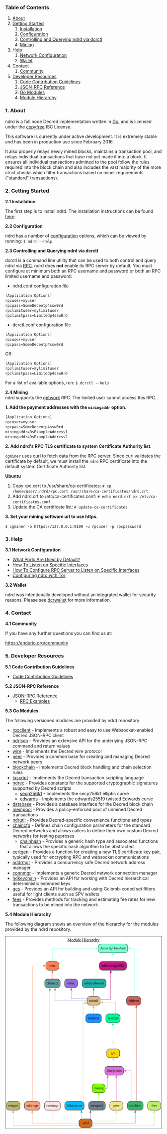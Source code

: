 ### Table of Contents
1. [About](#About)
2. [Getting Started](#GettingStarted)
    1. [Installation](#Installation)
    2. [Configuration](#Configuration)
    3. [Controlling and Querying ndrd via dcrctl](#DcrctlConfig)
    4. [Mining](#Mining)
3. [Help](#Help)
    1. [Network Configuration](#NetworkConfig)
    2. [Wallet](#Wallet)
4. [Contact](#Contact)
    1. [Community](#ContactCommunity)
5. [Developer Resources](#DeveloperResources)
    1. [Code Contribution Guidelines](#ContributionGuidelines)
    2. [JSON-RPC Reference](#JSONRPCReference)
    3. [Go Modules](#GoModules)
    4. [Module Hierarchy](#ModuleHierarchy)

<a name="About" />

### 1. About

ndrd is a full node Decred implementation written in [Go](http://golang.org),
and is licensed under the [copyfree](http://www.copyfree.org) ISC License.

This software is currently under active development.  It is extremely stable and
has been in production use since February 2016.

It also properly relays newly mined blocks, maintains a transaction pool, and
relays individual transactions that have not yet made it into a block.  It
ensures all individual transactions admitted to the pool follow the rules
required into the block chain and also includes the vast majority of the more
strict checks which filter transactions based on miner requirements ("standard"
transactions).

<a name="GettingStarted" />

### 2. Getting Started

<a name="Installation" />

**2.1 Installation**<br />

The first step is to install ndrd.  The installation instructions can be found
[here](https://github.com/endurio/ndrd/tree/master/README.md#Installation).

<a name="Configuration" />

**2.2 Configuration**<br />

ndrd has a number of [configuration](http://godoc.org/github.com/endurio/ndrd)
options, which can be viewed by running: `$ ndrd --help`.

<a name="DcrctlConfig" />

**2.3 Controlling and Querying ndrd via dcrctl**<br />

dcrctl is a command line utility that can be used to both control and query ndrd
via [RPC](http://www.wikipedia.org/wiki/Remote_procedure_call).  ndrd does
**not** enable its RPC server by default;  You must configure at minimum both an
RPC username and password or both an RPC limited username and password:

* ndrd.conf configuration file
```
[Application Options]
rpcuser=myuser
rpcpass=SomeDecentp4ssw0rd
rpclimituser=mylimituser
rpclimitpass=Limitedp4ssw0rd
```
* dcrctl.conf configuration file
```
[Application Options]
rpcuser=myuser
rpcpass=SomeDecentp4ssw0rd
```
OR
```
[Application Options]
rpclimituser=mylimituser
rpclimitpass=Limitedp4ssw0rd
```
For a list of available options, run: `$ dcrctl --help`

<a name="Mining" />

**2.4 Mining**<br />
ndrd supports the [getwork](https://github.com/endurio/ndrd/tree/master/docs/json_rpc_api.md#getwork)
RPC.  The limited user cannot access this RPC.<br />

**1. Add the payment addresses with the `miningaddr` option.**<br />

```
[Application Options]
rpcuser=myuser
rpcpass=SomeDecentp4ssw0rd
miningaddr=DsExampleAddress1
miningaddr=DsExampleAddress2
```

**2. Add ndrd's RPC TLS certificate to system Certificate Authority list.**<br />

`cgminer` uses [curl](http://curl.haxx.se/) to fetch data from the RPC server.
Since curl validates the certificate by default, we must install the `ndrd` RPC
certificate into the default system Certificate Authority list.

**Ubuntu**<br />

1. Copy rpc.cert to /usr/share/ca-certificates: `# cp /home/user/.ndrd/rpc.cert /usr/share/ca-certificates/ndrd.crt`<br />
2. Add ndrd.crt to /etc/ca-certificates.conf: `# echo ndrd.crt >> /etc/ca-certificates.conf`<br />
3. Update the CA certificate list: `# update-ca-certificates`<br />

**3. Set your mining software url to use https.**<br />

`$ cgminer -o https://127.0.0.1:9109 -u rpcuser -p rpcpassword`

<a name="Help" />

### 3. Help

<a name="NetworkConfig" />

**3.1 Network Configuration**<br />
* [What Ports Are Used by Default?](https://github.com/endurio/ndrd/tree/master/docs/default_ports.md)
* [How To Listen on Specific Interfaces](https://github.com/endurio/ndrd/tree/master/docs/configure_peer_server_listen_interfaces.md)
* [How To Configure RPC Server to Listen on Specific Interfaces](https://github.com/endurio/ndrd/tree/master/docs/configure_rpc_server_listen_interfaces.md)
* [Configuring ndrd with Tor](https://github.com/endurio/ndrd/tree/master/docs/configuring_tor.md)

<a name="Wallet" />

**3.2 Wallet**<br />

ndrd was intentionally developed without an integrated wallet for security
reasons.  Please see [dcrwallet](https://github.com/endurio/dcrwallet) for more
information.

<a name="Contact" />

### 4. Contact

<a name="ContactCommunity" />

**4.1 Community**<br />

If you have any further questions you can find us at:

https://endurio.org/community

<a name="DeveloperResources" />

### 5. Developer Resources

<a name="ContributionGuidelines" />

**5.1 Code Contribution Guidelines**

* [Code Contribution Guidelines](https://github.com/endurio/ndrd/tree/master/docs/code_contribution_guidelines.md)

<a name="JSONRPCReference" />

**5.2 JSON-RPC Reference**

* [JSON-RPC Reference](https://github.com/endurio/ndrd/tree/master/docs/json_rpc_api.md)
    * [RPC Examples](https://github.com/endurio/ndrd/tree/master/docs/json_rpc_api.md#ExampleCode)

<a name="GoModules" />

**5.3 Go Modules**

The following versioned modules are provided by ndrd repository:

* [rpcclient](https://github.com/endurio/ndrd/tree/master/rpcclient) - Implements
  a robust and easy to use Websocket-enabled Decred JSON-RPC client
* [ndrjson](https://github.com/endurio/ndrd/tree/master/ndrjson) - Provides an
  extensive API for the underlying JSON-RPC command and return values
* [wire](https://github.com/endurio/ndrd/tree/master/wire) - Implements the
  Decred wire protocol
* [peer](https://github.com/endurio/ndrd/tree/master/peer) - Provides a common
  base for creating and managing Decred network peers
* [blockchain](https://github.com/endurio/ndrd/tree/master/blockchain) -
  Implements Decred block handling and chain selection rules
* [txscript](https://github.com/endurio/ndrd/tree/master/txscript) -
  Implements the Decred transaction scripting language
* [ndrec](https://github.com/endurio/ndrd/tree/master/ndrec) - Provides constants
  for the supported cryptographic signatures supported by Decred scripts
  * [secp256k1](https://github.com/endurio/ndrd/tree/master/ndrec/secp256k1) -
    Implements the secp256k1 elliptic curve
  * [edwards](https://github.com/endurio/ndrd/tree/master/ndrec/edwards) -
    Implements the edwards25519 twisted Edwards curve
* [database](https://github.com/endurio/ndrd/tree/master/database) -
  Provides a database interface for the Decred block chain
* [mempool](https://github.com/endurio/ndrd/tree/master/mempool) - Provides a
  policy-enforced pool of unmined Decred transactions
* [ndrutil](https://github.com/endurio/ndrd/tree/master/ndrutil) - Provides
  Decred-specific convenience functions and types
* [chaincfg](https://github.com/endurio/ndrd/tree/master/chaincfg) - Defines
  chain configuration parameters for the standard Decred networks and allows
  callers to define their own custom Decred networks for testing puproses
  * [chainhash](https://github.com/endurio/ndrd/tree/master/chaincfg/chainhash) -
    Provides a generic hash type and associated functions that allows the
    specific hash algorithm to be abstracted
* [certgen](https://github.com/endurio/ndrd/tree/master/certgen) - Provides a
  function for creating a new TLS certificate key pair, typically used for
  encrypting RPC and websocket communications
* [addrmgr](https://github.com/endurio/ndrd/tree/master/addrmgr) - Provides a
  concurrency safe Decred network address manager
* [connmgr](https://github.com/endurio/ndrd/tree/master/connmgr) - Implements a
  generic Decred network connection manager
* [hdkeychain](https://github.com/endurio/ndrd/tree/master/hdkeychain) - Provides
  an API for working with  Decred hierarchical deterministic extended keys
* [gcs](https://github.com/endurio/ndrd/tree/master/gcs) - Provides an API for
  building and using Golomb-coded set filters useful for light clients such as
  SPV wallets
* [fees](https://github.com/endurio/ndrd/tree/master/fees) - Provides methods for
  tracking and estimating fee rates for new transactions to be mined into the
  network

<a name="ModuleHierarchy" />

**5.4 Module Hierarchy**

The following diagram shows an overview of the hierarchy for the modules
provided by the ndrd repository.

![Module Hierarchy](./assets/module_hierarchy.svg)